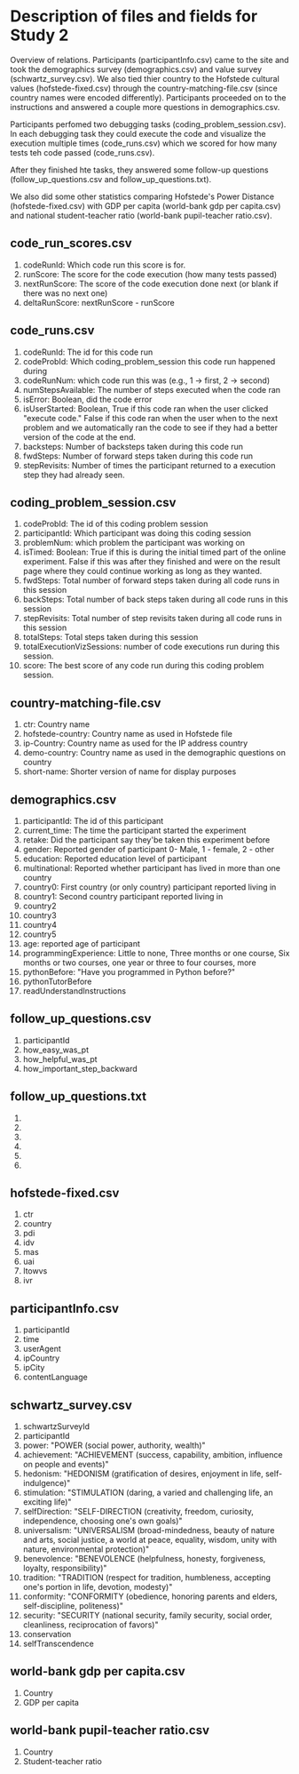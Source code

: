 # Description of files and fields for Study 2

Overview of relations. Participants (participantInfo.csv) came to the site and took the demographics survey (demographics.csv) and value survey (schwartz_survey.csv). We also tied thier country to the Hofstede cultural values (hofstede-fixed.csv) through the country-matching-file.csv (since country names were encoded differently). Participants proceeded on to the instructions and answered a couple more questions in demographics.csv. 

Participants perfomed two debugging tasks (coding_problem_session.csv). In each debugging task they could execute the code and visualize the execution multiple times (code_runs.csv) which we scored for how many tests teh code passed (code_runs.csv).

After they finished hte tasks, they answered some follow-up questions (follow_up_questions.csv and follow_up_questions.txt).

We also did some other statistics comparing Hofstede's Power Distance (hofstede-fixed.csv) with GDP per capita (world-bank gdp per capita.csv) and national student-teacher ratio (world-bank pupil-teacher ratio.csv).

## code_run_scores.csv

1. codeRunId: Which code run this score is for.
2. runScore: The score for the code execution (how many tests passed)
3. nextRunScore: The score of the code execution done next (or blank if there was no next one)
4. deltaRunScore: nextRunScore - runScore

## code_runs.csv

1. codeRunId: The id for this code run
2. codeProbId: Which coding_problem_session this code run happened during 
3. codeRunNum: which code run this was (e.g., 1 -> first, 2 -> second)
4. numStepsAvailable: The number of steps executed when the code ran
5. isError: Boolean, did the code error
6. isUserStarted: Boolean, True if this code ran when the user clicked "execute code." False if this code ran when the user when to the next problem and we automatically ran the code to see if they had a better version of the code at the end.
7. backsteps: Number of backsteps taken during this code run
8. fwdSteps: Number of forward steps taken during this code run
9. stepRevisits: Number of times the participant returned to a execution step they had already seen.

## coding_problem_session.csv
1. codeProbId: The id of this coding problem session
2. participantId: Which participant was doing this coding session
3. problemNum: which problem the participant was working on
4. isTimed: Boolean: True if this is during the initial timed part of the online experiment. False if this was after they finished and were on the result page where they could continue working as long as they wanted.
5. fwdSteps: Total number of forward steps taken during all code runs in this session
6. backSteps: Total number of back steps taken during all code runs in this session
7. stepRevisits: Total number of step revisits taken during all code runs in this session
8. totalSteps: Total steps taken during this session
9. totalExecutionVizSessions: number of code executions run during this session.
10. score: The best score of any code run during this coding problem session.

## country-matching-file.csv
1. ctr: Country name
2. hofstede-country: Country name as used in Hofstede file
3. ip-Country: Country name as used for the IP address country
4. demo-country: Country name as used in the demographic questions on country
5. short-name: Shorter version of name for display purposes

## demographics.csv
1. participantId: The id of this participant
2. current_time: The time the participant started the experiment
3. retake: Did the participant say they'be taken this experiment before
4. gender: Reported gender of participant 0- Male, 1 - female, 2 - other
5. education: Reported education level of participant
6. multinational: Reported whether participant has lived in more than one country
7. country0: First country (or only country) participant reported living in
8. country1: Second country participant reported living in
9. country2
10. country3
11. country4
12. country5
13. age: reported age of participant
14. programmingExperience: Little to none, Three months or one course, Six months or two courses, one year or three to four courses, more
15. pythonBefore: "Have you programmed in Python before?"
16. pythonTutorBefore
17. readUnderstandInstructions

## follow_up_questions.csv
1. participantId
2. how_easy_was_pt
3. how_helpful_was_pt
4. how_important_step_backward

## follow_up_questions.txt
1. 
2. 
3. 
4. 
5.
6.

## hofstede-fixed.csv
1. ctr	
2. country
3. pdi	
4. idv
5. mas
6. uai
7. ltowvs
8. ivr

## participantInfo.csv
1. participantId
2. time
3. userAgent
4. ipCountry
5. ipCity
6. contentLanguage

## schwartz_survey.csv
1. schwartzSurveyId
2. participantId
3. power: "POWER (social power, authority, wealth)"
4. achievement: "ACHIEVEMENT (success, capability, ambition, influence on people and events)"
5. hedonism: "HEDONISM (gratification of desires, enjoyment in life, self-indulgence)"
6. stimulation: "STIMULATION (daring, a varied and challenging life, an exciting life)"
7. selfDirection: "SELF-DIRECTION (creativity, freedom, curiosity, independence, choosing one's own goals)"
8. universalism: "UNIVERSALISM (broad-mindedness, beauty of nature and arts, social justice, a world at peace, equality, wisdom, unity with nature, environmental protection)"
9. benevolence: "BENEVOLENCE (helpfulness, honesty, forgiveness, loyalty, responsibility)"
10. tradition: "TRADITION (respect for tradition, humbleness, accepting one's portion in life, devotion, modesty)"
11. conformity: "CONFORMITY (obedience, honoring parents and elders, self-discipline, politeness)"
12. security: "SECURITY (national security, family security, social order, cleanliness, reciprocation of favors)"
13. conservation
14. selfTranscendence

## world-bank gdp per capita.csv
1. Country
2. GDP per capita

## world-bank pupil-teacher ratio.csv
1. Country
2. Student-teacher ratio
